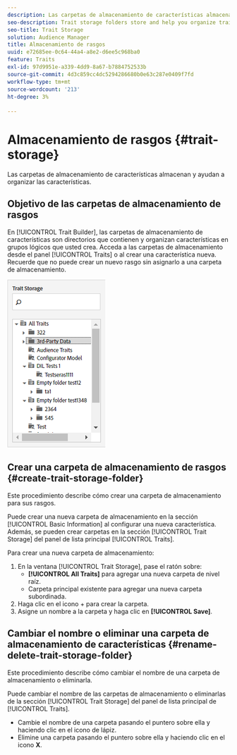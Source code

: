 ```yaml
---
description: Las carpetas de almacenamiento de características almacenan y ayudan a organizar las características.
seo-description: Trait storage folders store and help you organize traits.
seo-title: Trait Storage
solution: Audience Manager
title: Almacenamiento de rasgos
uuid: e72685ee-0c64-44a4-a8e2-d6ee5c968ba0
feature: Traits
exl-id: 97d9951e-a339-4dd9-8a67-b7884752533b
source-git-commit: 4d3c859cc4dc5294286680b0e63c287e0409f7fd
workflow-type: tm+mt
source-wordcount: '213'
ht-degree: 3%

---
```


# Almacenamiento de rasgos {#trait-storage}

Las carpetas de almacenamiento de características almacenan y ayudan a organizar las características.

<!-- c_tb_storage.xml -->

## Objetivo de las carpetas de almacenamiento de rasgos

En [!UICONTROL Trait Builder], las carpetas de almacenamiento de características son directorios que contienen y organizan características en grupos lógicos que usted crea. Acceda a las carpetas de almacenamiento desde el panel [!UICONTROL Traits] o al crear una característica nueva. Recuerde que no puede crear un nuevo rasgo sin asignarlo a una carpeta de almacenamiento.

![](assets/tb_storage.png)

## Crear una carpeta de almacenamiento de rasgos {#create-trait-storage-folder}

Este procedimiento describe cómo crear una carpeta de almacenamiento para sus rasgos.

<!-- t_tb_create_storage.xml -->

Puede crear una nueva carpeta de almacenamiento en la sección [!UICONTROL Basic Information] al configurar una nueva característica. Además, se pueden crear carpetas en la sección [!UICONTROL Trait Storage] del panel de lista principal [!UICONTROL Traits].

Para crear una nueva carpeta de almacenamiento:

1. En la ventana [!UICONTROL Trait Storage], pase el ratón sobre:
   * **[!UICONTROL All Traits]** para agregar una nueva carpeta de nivel raíz.
   * Carpeta principal existente para agregar una nueva carpeta subordinada.
1. Haga clic en el icono + para crear la carpeta.
1. Asigne un nombre a la carpeta y haga clic en **[!UICONTROL Save]**.

## Cambiar el nombre o eliminar una carpeta de almacenamiento de características {#rename-delete-trait-storage-folder}

Este procedimiento describe cómo cambiar el nombre de una carpeta de almacenamiento o eliminarla.

<!-- t_tb_rename_delete_storage.xml -->

Puede cambiar el nombre de las carpetas de almacenamiento o eliminarlas de la sección [!UICONTROL Trait Storage] del panel de lista principal de [!UICONTROL Traits].

* Cambie el nombre de una carpeta pasando el puntero sobre ella y haciendo clic en el icono de lápiz.
* Elimine una carpeta pasando el puntero sobre ella y haciendo clic en el icono **X**.
